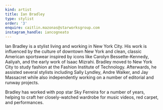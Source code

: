```yaml
---
kind: artist
title: Ian Bradley
type: stylist
order: '3'
enquire: caitlin.mazonas@starworksgroup.com
instagram_handle: iancogneato
---
```

Ian Bradley is a stylist living and working in New York City. His work is influenced by the culture of downtown New York and clean, classic American sportswear inspired by icons like Carolyn Bessette-Kennedy, Aaliyah, and the early work of Isaac Mizrahi. Bradley moved to New York City to study fashion at the Fashion Institute of Technology. Afterwards, he assisted several stylists including Sally Lyndley, Andre Walker, and Jay Massacret while also independently working on a number of editorial and runway projects.

Bradley has worked with pop star Sky Ferreira for a number of years, helping to craft her closely-watched wardrobe for music videos, red carpet, and performances.
